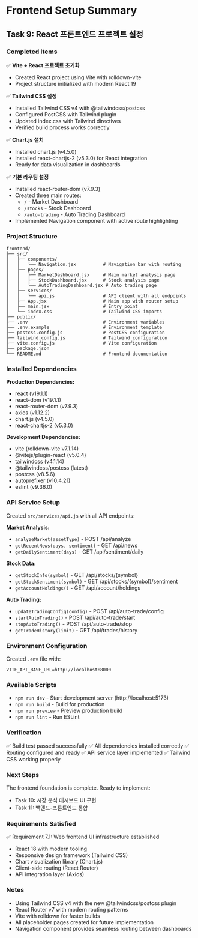 # Frontend Setup Summary

## Task 9: React 프론트엔드 프로젝트 설정

### Completed Items

✅ **Vite + React 프로젝트 초기화**
- Created React project using Vite with rolldown-vite
- Project structure initialized with modern React 19

✅ **Tailwind CSS 설정**
- Installed Tailwind CSS v4 with @tailwindcss/postcss
- Configured PostCSS with Tailwind plugin
- Updated index.css with Tailwind directives
- Verified build process works correctly

✅ **Chart.js 설치**
- Installed chart.js (v4.5.0)
- Installed react-chartjs-2 (v5.3.0) for React integration
- Ready for data visualization in dashboards

✅ **기본 라우팅 설정**
- Installed react-router-dom (v7.9.3)
- Created three main routes:
  - `/` - Market Dashboard
  - `/stocks` - Stock Dashboard
  - `/auto-trading` - Auto Trading Dashboard
- Implemented Navigation component with active route highlighting

### Project Structure

```
frontend/
├── src/
│   ├── components/
│   │   └── Navigation.jsx          # Navigation bar with routing
│   ├── pages/
│   │   ├── MarketDashboard.jsx     # Main market analysis page
│   │   ├── StockDashboard.jsx      # Stock analysis page
│   │   └── AutoTradingDashboard.jsx # Auto trading page
│   ├── services/
│   │   └── api.js                  # API client with all endpoints
│   ├── App.jsx                     # Main app with router setup
│   ├── main.jsx                    # Entry point
│   └── index.css                   # Tailwind CSS imports
├── public/
├── .env                            # Environment variables
├── .env.example                    # Environment template
├── postcss.config.js               # PostCSS configuration
├── tailwind.config.js              # Tailwind configuration
├── vite.config.js                  # Vite configuration
├── package.json
└── README.md                       # Frontend documentation
```

### Installed Dependencies

**Production Dependencies:**
- react (v19.1.1)
- react-dom (v19.1.1)
- react-router-dom (v7.9.3)
- axios (v1.12.2)
- chart.js (v4.5.0)
- react-chartjs-2 (v5.3.0)

**Development Dependencies:**
- vite (rolldown-vite v7.1.14)
- @vitejs/plugin-react (v5.0.4)
- tailwindcss (v4.1.14)
- @tailwindcss/postcss (latest)
- postcss (v8.5.6)
- autoprefixer (v10.4.21)
- eslint (v9.36.0)

### API Service Setup

Created `src/services/api.js` with all API endpoints:

**Market Analysis:**
- `analyzeMarket(assetType)` - POST /api/analyze
- `getRecentNews(days, sentiment)` - GET /api/news
- `getDailySentiment(days)` - GET /api/sentiment/daily

**Stock Data:**
- `getStockInfo(symbol)` - GET /api/stocks/{symbol}
- `getStockSentiment(symbol)` - GET /api/stocks/{symbol}/sentiment
- `getAccountHoldings()` - GET /api/account/holdings

**Auto Trading:**
- `updateTradingConfig(config)` - POST /api/auto-trade/config
- `startAutoTrading()` - POST /api/auto-trade/start
- `stopAutoTrading()` - POST /api/auto-trade/stop
- `getTradeHistory(limit)` - GET /api/trades/history

### Environment Configuration

Created `.env` file with:
```
VITE_API_BASE_URL=http://localhost:8000
```

### Available Scripts

- `npm run dev` - Start development server (http://localhost:5173)
- `npm run build` - Build for production
- `npm run preview` - Preview production build
- `npm run lint` - Run ESLint

### Verification

✅ Build test passed successfully
✅ All dependencies installed correctly
✅ Routing configured and ready
✅ API service layer implemented
✅ Tailwind CSS working properly

### Next Steps

The frontend foundation is complete. Ready to implement:
- Task 10: 시장 분석 대시보드 UI 구현
- Task 11: 백엔드-프론트엔드 통합

### Requirements Satisfied

✅ Requirement 7.1: Web frontend UI infrastructure established
- React 18 with modern tooling
- Responsive design framework (Tailwind CSS)
- Chart visualization library (Chart.js)
- Client-side routing (React Router)
- API integration layer (Axios)

### Notes

- Using Tailwind CSS v4 with the new @tailwindcss/postcss plugin
- React Router v7 with modern routing patterns
- Vite with rolldown for faster builds
- All placeholder pages created for future implementation
- Navigation component provides seamless routing between dashboards
